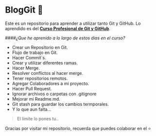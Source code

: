 # BlogGit 💜 

Este es un repositorio para aprender a utilizar tanto Git y GitHub.
Lo aprendido es del [**Curso Profesional de Git y GitHub**](https://platzi.com/cursos/git-github/).

####*¿Que he aprenido a lo largo de estos dias en el curso?*

- Crear un Repositorio en Git.
- Flujo de trabajo en Git.
- Hacer Commit´s.
- Crear y utilizar diferentes ramas.
- Hacer Merge.
- Resolver conflictos al hacer merge.
- Tener repositorios remotos.
- Agregar Colaboradores a mi proyecto.
- Hacer Pull Request.
- Ignorar archivos o carpetas con .gitignore
- Mejorar mi Readme.md.
- Git stash para guardar los cambios termporales.
- Y lo que aun falta...

> El limite lo pones tu..

Gracias por visitar mi repositorio, recuerda que puedes colaborar en el ⭐️